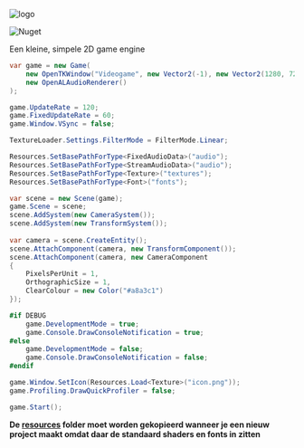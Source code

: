 ![logo](https://imagedelivery.net/5o26WuCU9khNJnleuT61wg/a3029739-7d73-4b13-2a2e-6088af77ee00/public)

![Nuget](https://img.shields.io/nuget/v/Walgelijk?color=1650EC&logo=nuget&style=flat-square)

Een kleine, simpele 2D game engine

```cs
var game = new Game(
	new OpenTKWindow("Videogame", new Vector2(-1), new Vector2(1280, 720)),
	new OpenALAudioRenderer()
);

game.UpdateRate = 120;
game.FixedUpdateRate = 60;
game.Window.VSync = false;

TextureLoader.Settings.FilterMode = FilterMode.Linear;

Resources.SetBasePathForType<FixedAudioData>("audio");
Resources.SetBasePathForType<StreamAudioData>("audio");
Resources.SetBasePathForType<Texture>("textures");
Resources.SetBasePathForType<Font>("fonts");

var scene = new Scene(game);
game.Scene = scene;
scene.AddSystem(new CameraSystem());
scene.AddSystem(new TransformSystem());
		
var camera = scene.CreateEntity();
scene.AttachComponent(camera, new TransformComponent());
scene.AttachComponent(camera, new CameraComponent
{
    PixelsPerUnit = 1,
    OrthographicSize = 1,
    ClearColour = new Color("#a8a3c1")
});

#if DEBUG
	game.DevelopmentMode = true;
	game.Console.DrawConsoleNotification = true;
#else
	game.DevelopmentMode = false;
	game.Console.DrawConsoleNotification = false;
#endif

game.Window.SetIcon(Resources.Load<Texture>("icon.png"));
game.Profiling.DrawQuickProfiler = false;

game.Start();
```
**De [resources](/Walgelijk/resources) folder moet worden gekopieerd wanneer je een nieuw project maakt omdat daar de standaard shaders en fonts in zitten**
